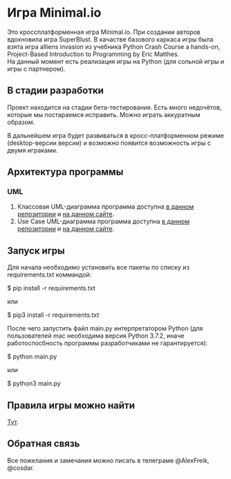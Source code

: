 # Игра Minimal.io
Это кроссплатформенная игра Minimal.io. При создании авторов вдохновила игра SuperBlust. В качастве базового каркаса игры была взята игра alliens invasion из учебника Python Crash Course a hands-on, Project-Based Introduction to Programming by Eric Matthes.  
На данный момент есть реализация игры на Python (для сольной игры и игры с партнером).

## В стадии разработки

Проект находится на стадии бета-тестирования. Есть много недочётов, которые мы постараемся исправить. Можно играть аккуратным образом.

В дальнейшем игра будет развиваться в кросс-платформенном режиме (desktop-версии версии) и возможно появится возможность игры с двумя играками.

## Архитектура программы
### UML
1. Классовая UML-диаграмма программа доступна [в данном репозитории](https://github.com/Unicorn-Dev/Minimal.io/blob/new_ver_dev/UML.png) и [на данном сайте](https://www.lucidchart.com/documents/edit/079d5591-6cf0-497f-a332-7f91954b2154/0_0?shared=true#?folder_id=home&browser=icon).
2. Use Case UML-диаграмма программа доступна [в данном репозитории]() и [на данном сайте](https://www.lucidchart.com/documents/edit/e01f34aa-e097-4f86-8c6b-b8877d6c8307/0_0?beaconFlowId=182C5F7FA851B550#?folder_id=home&browser=icon).

## Запуск игры
Для начала необходимо установить все пакеты по списку из requirements.txt коммандой:  

$ pip install -r requirements.txt  

или  

$ pip3 install -r requirements.txt  

После чего запустить файл main.py интерпретатором Python (для пользователей mac необходима версия Python 3.7.2, иначе работоспосбность программы разработчиками не гарантируется):  

$ python main.py  

или  

$ python3 main.py  

## Правила игры можно найти 
[Тут](https://github.com/Unicorn-Dev/Minimal.io/blob/new_ver_dev/HELP.md).

## Обратная связь
Все пожелания и замечания можно писать в телеграме @AlexFreik, @cosdar.
